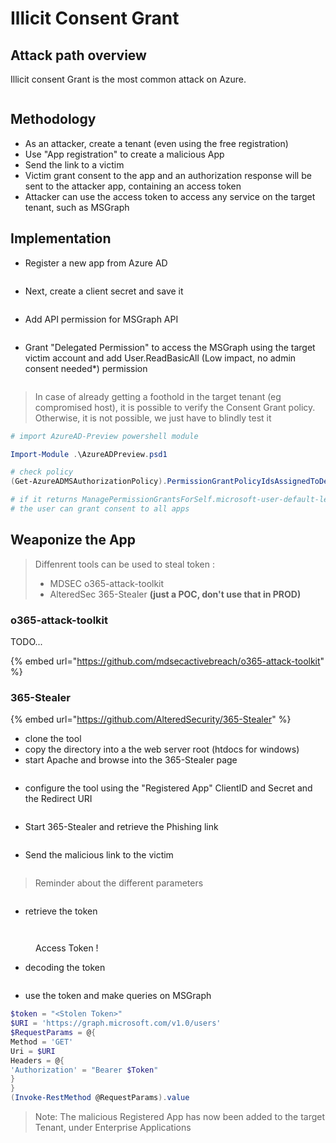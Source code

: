 # Illicit Consent Grant

## Attack path overview

Illicit consent Grant is the most common attack on Azure.

<figure><img src="../../../../../.gitbook/assets/image (11).png" alt=""><figcaption></figcaption></figure>

## Methodology

* As an attacker, create a tenant (even using the free registration)
* &#x20;Use "App registration" to create a malicious App
* Send the link to a victim
* Victim grant consent to the app and an authorization response will be sent to the attacker app, containing an access token
* Attacker can use the access token to access any service on the target tenant, such as MSGraph

## Implementation

* Register a new app from Azure AD

<figure><img src="../../../../../.gitbook/assets/image (317).png" alt=""><figcaption></figcaption></figure>

* Next, create a client secret and save it

<figure><img src="../../../../../.gitbook/assets/image (282).png" alt=""><figcaption></figcaption></figure>

* Add API permission for MSGraph API

<figure><img src="../../../../../.gitbook/assets/image (273).png" alt=""><figcaption></figcaption></figure>

* Grant "Delegated Permission" to access the MSGraph using the target victim account and add User.ReadBasicAll (Low impact, no admin consent needed\*) permission

<figure><img src="../../../../../.gitbook/assets/image (324).png" alt=""><figcaption></figcaption></figure>

> In case of already getting a foothold in the target tenant (eg compromised host), it is possible to verify the Consent Grant policy. Otherwise, it is not possible, we just have to blindly test it&#x20;

```powershell
# import AzureAD-Preview powershell module

Import-Module .\AzureADPreview.psd1

# check policy
(Get-AzureADMSAuthorizationPolicy).PermissionGrantPolicyIdsAssignedToDefaultUserRole

# if it returns ManagePermissionGrantsForSelf.microsoft-user-default-legacy, it means tha
# the user can grant consent to all apps
```

## Weaponize the App

> Diffenrent tools can be used to steal token :&#x20;
>
> * MDSEC o365-attack-toolkit
> * AlteredSec 365-Stealer **(just a POC, don't use that in PROD)**
>
>

### o365-attack-toolkit

TODO...

{% embed url="https://github.com/mdsecactivebreach/o365-attack-toolkit" %}

### 365-Stealer

{% embed url="https://github.com/AlteredSecurity/365-Stealer" %}

* clone the tool
* copy the directory into a the web server root (htdocs for windows)
* start Apache and browse into the 365-Stealer page

<figure><img src="../../../../../.gitbook/assets/image (321).png" alt=""><figcaption></figcaption></figure>

* configure the tool using the "Registered App" ClientID and Secret and the Redirect URI

<figure><img src="../../../../../.gitbook/assets/image (326).png" alt=""><figcaption></figcaption></figure>

* Start 365-Stealer and retrieve the Phishing link

<figure><img src="../../../../../.gitbook/assets/image (316).png" alt=""><figcaption></figcaption></figure>

* Send the malicious link to the victim

<figure><img src="../../../../../.gitbook/assets/image (325).png" alt=""><figcaption></figcaption></figure>

> Reminder about the different parameters

<figure><img src="../../../../../.gitbook/assets/image (107).png" alt=""><figcaption></figcaption></figure>

* retrieve the token

<figure><img src="../../../../../.gitbook/assets/image (58).png" alt=""><figcaption></figcaption></figure>

<figure><img src="../../../../../.gitbook/assets/image (27).png" alt=""><figcaption><p>Access Token !</p></figcaption></figure>

* decoding the token

<figure><img src="../../../../../.gitbook/assets/image (323).png" alt=""><figcaption></figcaption></figure>

* use the token and make queries on MSGraph

```powershell
$token = "<Stolen Token>"
$URI = 'https://graph.microsoft.com/v1.0/users'
$RequestParams = @{
Method = 'GET'
Uri = $URI
Headers = @{
'Authorization' = "Bearer $Token"
}
}
(Invoke-RestMethod @RequestParams).value
```

> Note: The malicious Registered App has now been added to the target Tenant, under Enterprise Applications
>
>

<figure><img src="../../../../../.gitbook/assets/image (327).png" alt=""><figcaption></figcaption></figure>
